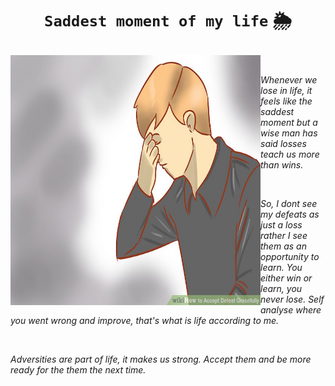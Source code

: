 <h1 align="center"> 
  
  `Saddest moment of my life` 🌦️
  </h1>
  
  <img src="https://github.com/shubhambhaskarr/best_moment/blob/main/defeat-in-the-ming.jpg?raw=true" alt="sad man" align="left" height="400" width="400">&nbsp;
  
  <p align="center">
  
  *Whenever we lose in life, it feels like the saddest moment but a wise man has said losses teach us more than wins.* 
  </p>&nbsp;
  
<p align="center">
  
  *So, I dont see my defeats as just a loss rather I see them as an opportunity to learn. You either win or learn, you never lose. Self analyse where you went wrong and improve, that's what is life according to me.* 
  </p>&nbsp;
  
  <p> 
  
  *Adversities are part of life, it makes us strong. Accept them and be more ready for the them the next time.*
  
  </p>

